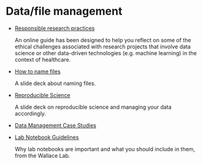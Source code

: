 # Data/file management

* [Responsible research practices](https://alan-turing-institute.github.io/rrp-selfassessment/introduction.html)

    An online guide has been designed to help you reflect on some of the ethical challenges associated with research projects that involve data science or other data-driven technologies (e.g. machine learning) in the context of healthcare.

* [How to name files](https://speakerdeck.com/jennybc/how-to-name-files)

    A slide deck about naming files.

* [Reproducible Science](https://github.com/Pakillo/ReproducibleScience/blob/master/ReproducibleScience.pdf)

    A slide deck on reproducible science and managing your data accordingly.

* [Data Management Case Studies](https://guides.library.upenn.edu/c.php?g=1117669&p=8150225 )
* [Lab Notebook Guidelines](https://ewallace.github.io/manual/lab-notebook)

    Why lab notebooks are important and what you should include in them, from the Wallace Lab.
